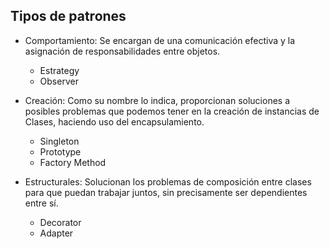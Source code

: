 ## Tipos de patrones

* Comportamiento:
Se encargan de una comunicación efectiva y la asignación de responsabilidades entre objetos.
  * Estrategy
  * Observer
  
* Creación: 
Como su nombre lo indica, proporcionan soluciones
a posibles problemas que podemos tener en la creación de instancias de Clases, haciendo uso
del encapsulamiento.
  * Singleton 
  * Prototype
  * Factory Method

* Estructurales:
Solucionan los problemas de composición entre clases
para que puedan trabajar juntos, sin precisamente ser
dependientes entre sí.
  * Decorator
  * Adapter
